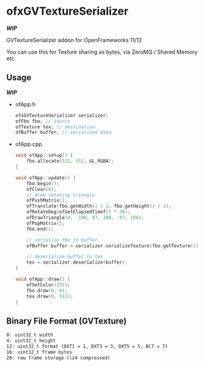 # ofxGVTextureSerializer

***WIP***

GVTextureSerializer addon for OpenFrameworks 11/12

You can use this for Texture sharing as bytes, via ZeroMQ / Shared Memory etc.

## Usage

***WIP***

- ofApp.h
    
    ```cpp
    ofxGVTextureSerializer serializer;
    ofFbo fbo; // source
    ofTexture tex; // destination
    ofBuffer buffer; // serialized data
    ```

- ofApp.cpp

    ```cpp
    void ofApp::setup() {
        fbo.allocate(512, 512, GL_RGBA);
    }

    void ofApp::update() {
        fbo.begin();
        ofClear(0);
        // draw rotating triangle
        ofPushMatrix();
        ofTranslate(fbo.getWidth() / 2, fbo.getHeight() / 2);
        ofRotateDeg(ofGetElapsedTimef() * 30);
        ofDrawTriangle(0, -100, 87, 100, -87, 100);
        ofPopMatrix();
        fbo.end();

        // serialize fbo to buffer
        ofBuffer buffer = serializer.serializeTexture(fbo.getTexture());

        // deserialize buffer to tex
        tex = serializer.deserialize(buffer);
    }

    void ofApp::draw() {
        ofSetColor(255);
        fbo.draw(0, 0);
        tex.draw(0, 512);
    }
    ```

## Binary File Format (GVTexture)

```txt
0: uint32_t width
4: uint32_t height
12: uint32_t format (DXT1 = 1, DXT3 = 3, DXT5 = 5, BC7 = 7)
16: uint32_t frame bytes
20: raw frame storage (lz4 compressed)
```